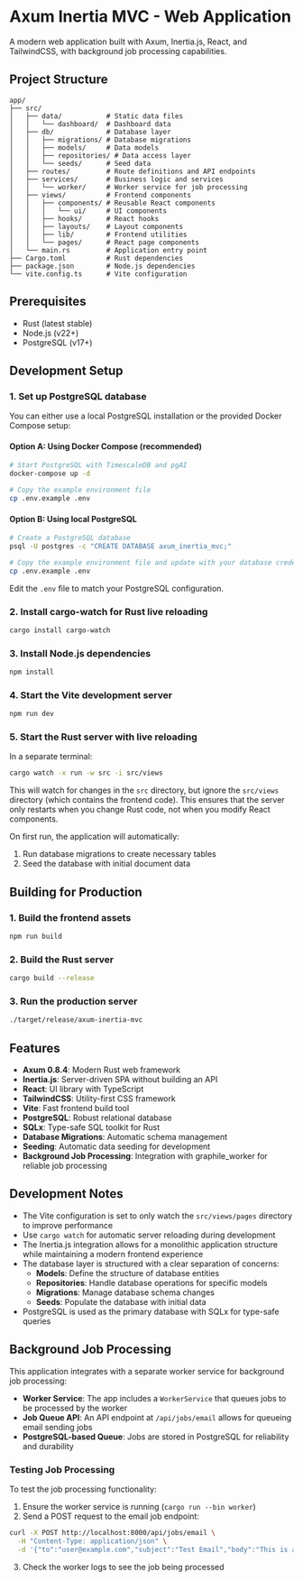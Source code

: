 # Axum Inertia MVC - Web Application

A modern web application built with Axum, Inertia.js, React, and TailwindCSS, with background job processing capabilities.

## Project Structure

```
app/
├── src/
│   ├── data/           # Static data files
│   │   └── dashboard/  # Dashboard data
│   ├── db/             # Database layer
│   │   ├── migrations/ # Database migrations
│   │   ├── models/     # Data models
│   │   ├── repositories/ # Data access layer
│   │   └── seeds/      # Seed data
│   ├── routes/         # Route definitions and API endpoints
│   ├── services/       # Business logic and services
│   │   └── worker/     # Worker service for job processing
│   ├── views/          # Frontend components
│   │   ├── components/ # Reusable React components
│   │   │   └── ui/     # UI components
│   │   ├── hooks/      # React hooks
│   │   ├── layouts/    # Layout components
│   │   ├── lib/        # Frontend utilities
│   │   └── pages/      # React page components
│   └── main.rs         # Application entry point
├── Cargo.toml          # Rust dependencies
├── package.json        # Node.js dependencies
└── vite.config.ts      # Vite configuration
```

## Prerequisites

- Rust (latest stable)
- Node.js (v22+)
- PostgreSQL (v17+)

## Development Setup

### 1. Set up PostgreSQL database

You can either use a local PostgreSQL installation or the provided Docker Compose setup:

#### Option A: Using Docker Compose (recommended)

```bash
# Start PostgreSQL with TimescaleDB and pgAI
docker-compose up -d

# Copy the example environment file
cp .env.example .env
```

#### Option B: Using local PostgreSQL

```bash
# Create a PostgreSQL database
psql -U postgres -c "CREATE DATABASE axum_inertia_mvc;"

# Copy the example environment file and update with your database credentials
cp .env.example .env
```

Edit the `.env` file to match your PostgreSQL configuration.

### 2. Install cargo-watch for Rust live reloading

```bash
cargo install cargo-watch
```

### 3. Install Node.js dependencies

```bash
npm install
```

### 4. Start the Vite development server

```bash
npm run dev
```

### 5. Start the Rust server with live reloading

In a separate terminal:

```bash
cargo watch -x run -w src -i src/views
```

This will watch for changes in the `src` directory, but ignore the `src/views` directory (which contains the frontend code). This ensures that the server only restarts when you change Rust code, not when you modify React components.

On first run, the application will automatically:
1. Run database migrations to create necessary tables
2. Seed the database with initial document data

## Building for Production

### 1. Build the frontend assets

```bash
npm run build
```

### 2. Build the Rust server

```bash
cargo build --release
```

### 3. Run the production server

```bash
./target/release/axum-inertia-mvc
```

## Features

- **Axum 0.8.4**: Modern Rust web framework
- **Inertia.js**: Server-driven SPA without building an API
- **React**: UI library with TypeScript
- **TailwindCSS**: Utility-first CSS framework
- **Vite**: Fast frontend build tool
- **PostgreSQL**: Robust relational database
- **SQLx**: Type-safe SQL toolkit for Rust
- **Database Migrations**: Automatic schema management
- **Seeding**: Automatic data seeding for development
- **Background Job Processing**: Integration with graphile_worker for reliable job processing

## Development Notes

- The Vite configuration is set to only watch the `src/views/pages` directory to improve performance
- Use `cargo watch` for automatic server reloading during development
- The Inertia.js integration allows for a monolithic application structure while maintaining a modern frontend experience
- The database layer is structured with a clear separation of concerns:
  - **Models**: Define the structure of database entities
  - **Repositories**: Handle database operations for specific models
  - **Migrations**: Manage database schema changes
  - **Seeds**: Populate the database with initial data
- PostgreSQL is used as the primary database with SQLx for type-safe queries

## Background Job Processing

This application integrates with a separate worker service for background job processing:

- **Worker Service**: The app includes a `WorkerService` that queues jobs to be processed by the worker
- **Job Queue API**: An API endpoint at `/api/jobs/email` allows for queueing email sending jobs
- **PostgreSQL-based Queue**: Jobs are stored in PostgreSQL for reliability and durability

### Testing Job Processing

To test the job processing functionality:

1. Ensure the worker service is running (`cargo run --bin worker`)
2. Send a POST request to the email job endpoint:

```bash
curl -X POST http://localhost:8000/api/jobs/email \
  -H "Content-Type: application/json" \
  -d '{"to":"user@example.com","subject":"Test Email","body":"This is a test email."}'
```

3. Check the worker logs to see the job being processed
